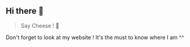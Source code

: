 ## Hi there 👋

> Say Cheese ! 🧀

Don't forget to look at my website ! It's the must to know where I am ^^
